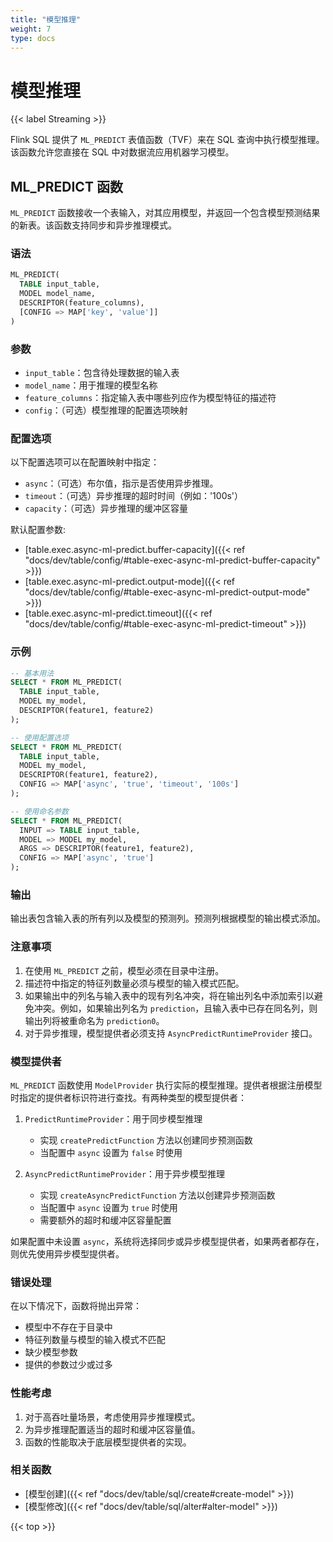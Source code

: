 ```yaml
---
title: "模型推理"
weight: 7
type: docs
---
```

<!--
Licensed to the Apache Software Foundation (ASF) under one
or more contributor license agreements.  See the NOTICE file
distributed with this work for additional information
regarding copyright ownership.  The ASF licenses this file
to you under the Apache License, Version 2.0 (the
"License"); you may not use this file except in compliance
with the License.  You may obtain a copy of the License at

  http://www.apache.org/licenses/LICENSE-2.0

Unless required by applicable law or agreed to in writing,
software distributed under the License is distributed on an
"AS IS" BASIS, WITHOUT WARRANTIES OR CONDITIONS OF ANY
KIND, either express or implied.  See the License for the
specific language governing permissions and limitations
under the License.
-->

# 模型推理

{{< label Streaming >}}

Flink SQL 提供了 `ML_PREDICT` 表值函数（TVF）来在 SQL 查询中执行模型推理。该函数允许您直接在 SQL 中对数据流应用机器学习模型。

## ML_PREDICT 函数

`ML_PREDICT` 函数接收一个表输入，对其应用模型，并返回一个包含模型预测结果的新表。该函数支持同步和异步推理模式。

### 语法

```sql
ML_PREDICT(
  TABLE input_table,
  MODEL model_name,
  DESCRIPTOR(feature_columns),
  [CONFIG => MAP['key', 'value']]
)
```

### 参数

- `input_table`：包含待处理数据的输入表
- `model_name`：用于推理的模型名称
- `feature_columns`：指定输入表中哪些列应作为模型特征的描述符
- `config`：（可选）模型推理的配置选项映射

### 配置选项

以下配置选项可以在配置映射中指定：

- `async`：（可选）布尔值，指示是否使用异步推理。
- `timeout`：（可选）异步推理的超时时间（例如：'100s'）
- `capacity`：（可选）异步推理的缓冲区容量

默认配置参数:
- [table.exec.async-ml-predict.buffer-capacity]({{< ref "docs/dev/table/config/#table-exec-async-ml-predict-buffer-capacity" >}})
- [table.exec.async-ml-predict.output-mode]({{< ref "docs/dev/table/config/#table-exec-async-ml-predict-output-mode" >}})
- [table.exec.async-ml-predict.timeout]({{< ref "docs/dev/table/config/#table-exec-async-ml-predict-timeout" >}})

### 示例

```sql
-- 基本用法
SELECT * FROM ML_PREDICT(
  TABLE input_table,
  MODEL my_model,
  DESCRIPTOR(feature1, feature2)
);

-- 使用配置选项
SELECT * FROM ML_PREDICT(
  TABLE input_table,
  MODEL my_model,
  DESCRIPTOR(feature1, feature2),
  CONFIG => MAP['async', 'true', 'timeout', '100s']
);

-- 使用命名参数
SELECT * FROM ML_PREDICT(
  INPUT => TABLE input_table,
  MODEL => MODEL my_model,
  ARGS => DESCRIPTOR(feature1, feature2),
  CONFIG => MAP['async', 'true']
);
```

### 输出

输出表包含输入表的所有列以及模型的预测列。预测列根据模型的输出模式添加。

### 注意事项

1. 在使用 `ML_PREDICT` 之前，模型必须在目录中注册。
2. 描述符中指定的特征列数量必须与模型的输入模式匹配。
3. 如果输出中的列名与输入表中的现有列名冲突，将在输出列名中添加索引以避免冲突。例如，如果输出列名为 `prediction`，且输入表中已存在同名列，则输出列将被重命名为 `prediction0`。
4. 对于异步推理，模型提供者必须支持 `AsyncPredictRuntimeProvider` 接口。

### 模型提供者

`ML_PREDICT` 函数使用 `ModelProvider` 执行实际的模型推理。提供者根据注册模型时指定的提供者标识符进行查找。有两种类型的模型提供者：

1. `PredictRuntimeProvider`：用于同步模型推理
   - 实现 `createPredictFunction` 方法以创建同步预测函数
   - 当配置中 `async` 设置为 `false` 时使用

2. `AsyncPredictRuntimeProvider`：用于异步模型推理
   - 实现 `createAsyncPredictFunction` 方法以创建异步预测函数
   - 当配置中 `async` 设置为 `true` 时使用
   - 需要额外的超时和缓冲区容量配置

如果配置中未设置 `async`，系统将选择同步或异步模型提供者，如果两者都存在，则优先使用异步模型提供者。

### 错误处理

在以下情况下，函数将抛出异常：
- 模型中不存在于目录中
- 特征列数量与模型的输入模式不匹配
- 缺少模型参数
- 提供的参数过少或过多

### 性能考虑

1. 对于高吞吐量场景，考虑使用异步推理模式。
2. 为异步推理配置适当的超时和缓冲区容量值。
3. 函数的性能取决于底层模型提供者的实现。

### 相关函数

- [模型创建]({{< ref "docs/dev/table/sql/create#create-model" >}})
- [模型修改]({{< ref "docs/dev/table/sql/alter#alter-model" >}})

{{< top >}}

